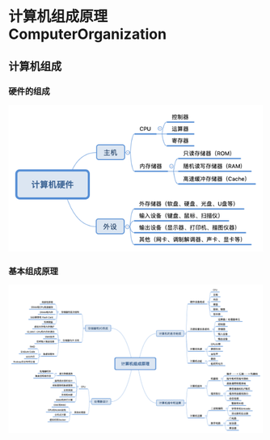 # 计算机组成原理 ComputerOrganization


## 计算机组成


### 硬件的组成
![border](https://raw.githubusercontent.com/facebook201/ComputerBasic/master/docs/img/organization/hard.png)


### 基本组成原理
![border](https://raw.githubusercontent.com/facebook201/ComputerBasic/master/docs/img/organization/basic.png)